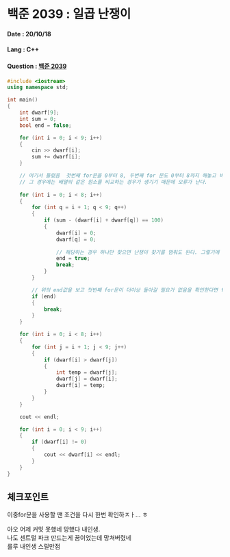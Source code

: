 # 백준 2039 : 일곱 난쟁이

#### Date : 20/10/18

#### Lang : C++ 

#### Question : [백준 2039](https://www.acmicpc.net/problem/2039)

```c++
#include <iostream>
using namespace std;

int main()
{
    int dwarf[9];
    int sum = 0;
    bool end = false;

    for (int i = 0; i < 9; i++)
    {
        cin >> dwarf[i];
        sum += dwarf[i];
    }

    // 여기서 틀렸음  첫번째 for문을 0부터 8, 두번째 for 문도 0부터 8까지 해놓고 비교했음.
    // 그 경우에는 배열의 같은 원소를 비교하는 경우가 생기기 때문에 오류가 난다.
    
    for (int i = 0; i < 8; i++)
    {
        for (int q = i + 1; q < 9; q++)
        {
            if (sum - (dwarf[i] + dwarf[q]) == 100)
            {
                dwarf[i] = 0;
                dwarf[q] = 0;
                
                // 해당하는 경우 하나만 찾으면 난쟁이 찾기를 멈춰도 된다. 그렇기에 완전히 끝내기위해 end 값을 준다.
                end = true;
                break;
            }
        }

        // 위의 end값을 보고 첫번째 for문이 더이상 돌아갈 필요가 없음을 확인한다면 for문을 멈춘다.
        if (end)
        {
            break;
        }
    }

    for (int i = 0; i < 8; i++)
    {
        for (int j = i + 1; j < 9; j++)
        {
            if (dwarf[i] > dwarf[j])
            {
                int temp = dwarf[j];
                dwarf[j] = dwarf[i];
                dwarf[i] = temp;
            }
        }
    }

    cout << endl;

    for (int i = 0; i < 9; i++)
    {
        if (dwarf[i] != 0)
        {
            cout << dwarf[i] << endl;
        }
    }
}
```
## 체크포인트
이중for문을 사용할 땐 조건을 다시 한번 확인하ㅈㅏ...  ㅎ  












아오 어제 커밋 못했네 망했다 내인생.  
나도 센트럴 파크 만드는게 꿈이었는데 망쳐버렸네  
룰루 내인생 스릴만점  
